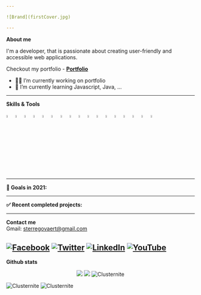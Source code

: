 ```yaml
---

![Brand](firstCover.jpg)

---
```


**About me**
<p>I'm a developer, that is passionate about creating user-friendly and accessible web applications. </p> 

 Checkout my portfolio - **[Portfolio](https://clusternite.github.io/portfolio/)** 

- 👨‍💻 I’m currently working on portfolio
- 📖 I’m currently learning Javascript, Java, ...

---

**Skills & Tools**

<p align="left">
 <!--
https://www.vectorlogo.zone/logos
-->
<img width="4%" src="https://www.vectorlogo.zone/logos/java/java-icon.svg">
<img width="4%" src="https://www.vectorlogo.zone/logos/python/python-icon.svg">
<img width="4%" src="https://www.vectorlogo.zone/logos/nodejs/nodejs-icon.svg">
<img width="4%" src="https://www.vectorlogo.zone/logos/expoio/expoio-icon.svg">
<img width="4%" src="https://www.vectorlogo.zone/logos/reactjs/reactjs-icon.svg">
<img width="4%" src="https://encrypted-tbn0.gstatic.com/images?q=tbn:ANd9GcSHYiSZ7pgNHIi4X9la9Z1_oHsBpntPBeY6fA&usqp=CAU"></code>
<img width="4%" src="https://www.vectorlogo.zone/logos/firebase/firebase-icon.svg">
<img width="4%" src="https://www.vectorlogo.zone/logos/w3_html5/w3_html5-icon.svg">
<img width="4%" src="https://www.vectorlogo.zone/logos/sass-lang/sass-lang-icon.svg">
<img width="4%" src="https://www.vectorlogo.zone/logos/visualstudio_code/visualstudio_code-icon.svg">
<img width="4%" src="https://www.vectorlogo.zone/logos/mongodb/mongodb-icon.svg">
<img width="4%" src="https://www.vectorlogo.zone/logos/jenkins/jenkins-icon.svg">
<img width="4%" src="https://www.vectorlogo.zone/logos/docker/docker-tile.svg">
<img width="4%" src="https://www.vectorlogo.zone/logos/kubernetes/kubernetes-icon.svg">
<img width="4%" src="https://www.vectorlogo.zone/logos/amazon_aws/amazon_aws-icon.svg">
<img width="4%" src="https://www.vectorlogo.zone/logos/google_cloud/google_cloud-icon.svg">
<img width="4%" src="https://www.vectorlogo.zone/logos/git-scm/git-scm-icon.svg">
</p>

---

**🎯 Goals in 2021:**
<!--
<p style="display:flex">
 - Master Javascript
 - Master React
 - ...
 </p>
-->
---

**✅ Recent completed projects:**
<!--
<p style="display:flex">
    <a href="#">
        <img width=240 src="#" />
    </a>
    <a href="#">
        <img width=240 src="#" />
    </a>
</p>
-->
---

 **Contact me**
 </br>
Gmail: sterregovaert@gmail.com

[![Facebook](https://img.shields.io/badge/Facebook-%D14836.svg?&style=flat-square&logo=facebook&logoColor=white)](https://www.facebook.com/profile.php?id=100008461326706) [![Twitter](https://img.shields.io/badge/Twitter-%231DA1F2.svg?&style=flat-square&logo=twitter&logoColor=white)](https://twitter.com/Clusternite) [![LinkedIn](https://img.shields.io/badge/LinkedIn-%230077B5.svg?&style=flat-square&logo=linkedin&logoColor=white)](https://www.linkedin.com/in/sterre-g-4611621b6/) [![YouTube](https://img.shields.io/badge/YouTube-%23FF0000.svg?&style=flat-square&logo=youtube&logoColor=white)](https://www.youtube.com/channel/UCz5MQgL1YkBOrOsOKxMcMKQ) 
---

**Github stats**
<p align = "center">
  <img src = "https://github-readme-stats.vercel.app/api?username=Clusternite&show_icons=true&theme=dark&line_height=40">
  <img src = "https://github-readme-stats.vercel.app/api/top-langs/?username=Clusternite&theme=dark">
  <img src="https://github-readme-streak-stats.herokuapp.com/?user=Clusternite&theme=dark" alt="Clusternite" />
</p>

<img src="https://img.shields.io/github/followers/Clusternite?label=follow&style=social&style=dark" alt="Clusternite" /> 
<img src="https://komarev.com/ghpvc/?username=Clusternite&label=Profile%20views&color=0e75b6&style=dark" alt="Clusternite" />
